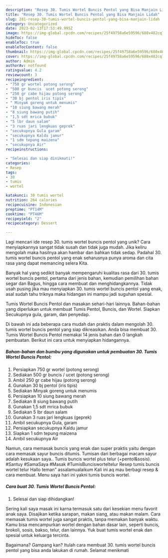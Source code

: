 ```yaml
---
description: "Resep 30. Tumis Wortel Buncis Pentol yang Bisa Manjain Lidah"
title: "Resep 30. Tumis Wortel Buncis Pentol yang Bisa Manjain Lidah"
slug: 281-resep-30-tumis-wortel-buncis-pentol-yang-bisa-manjain-lidah
category: Uncategorized
date: 2023-02-13T17:53:49.995Z
image: https://img-global.cpcdn.com/recipes/25f49758a6e59596/680x482cq70/30-tumis-wortel-buncis-pentol-foto-resep-utama.jpg
hideToc: false
enableToc: true
enableTocContent: false
thumbnail: https://img-global.cpcdn.com/recipes/25f49758a6e59596/680x482cq70/30-tumis-wortel-buncis-pentol-foto-resep-utama.jpg
cover: https://img-global.cpcdn.com/recipes/25f49758a6e59596/680x482cq70/30-tumis-wortel-buncis-pentol-foto-resep-utama.jpg
author: Admin
authorAv: notfound
ratingvalue: 4.2
reviewcount: 3
recipeingredient:
- "750 gr wortel potong serong"
- "500 gr buncis  ucet potong serong"
- "250 gr cabe hijau potong serong"
- "30 bj pentol iris tipis"
- " Minyak goreng untuk menumis"
- "10 siung bawang merah"
- "8 siung bawang putih"
- "1,5 sdt mrica bubuk"
- "5 lbr daun salam"
- "3 ruas jari lengkuas geprek"
- "secukupnya Gula garam"
- "secukupnya Kaldu jamur"
- "1 sdm tepung maizena"
- "secukupnya Air"
recipeinstructions:

- "Selesai dan siap dinikmati!"
categories:
- Resep
tags:
- 30
- tumis
- wortel

katakunci: 30 tumis wortel 
nutrition: 264 calories
recipecuisine: Indonesian
preptime: "PT14M"
cooktime: "PT46M"
recipeyield: "2"
recipecategory: Dessert

---
```





Lagi mencari ide resep 30. tumis wortel buncis pentol yang unik? Cara menyiapkannya sangat tidak susah dan tidak juga mudah. Jika keliru mengolah maka hasilnya akan hambar dan bahkan tidak sedap. Padahal 30. tumis wortel buncis pentol yang enak seharusnya punya aroma dan cita rasa yang dapat memancing selera Kita.





Banyak hal yang sedikit banyak mempengaruhi kualitas rasa dari 30. tumis wortel buncis pentol, pertama dari jenis bahan, kemudian pemilihan bahan segar dan Bagus, hingga cara membuat dan menghidangkannya. Tidak usah pusing jika mau menyiapkan 30. tumis wortel buncis pentol yang enak,      asal sudah tahu triknya maka hidangan ini mampu jadi suguhan spesial.














Tumis Wortel Buncis Pentol dan masakan sehari-hari lainnya. Bahan-bahan yang diperlukan untuk membuat Tumis Pentol, Buncis, dan Wortel. Siapkan Secukupnya gula, garam, dan penyedap.






Di bawah ini ada beberapa cara mudah dan praktis dalam mengolah 30. tumis wortel buncis pentol yang siap dikreasikan. Anda bisa membuat 30. Tumis Wortel Buncis Pentol memakai 14 jenis bahan dan 0 langkah pembuatan. Berikut ini cara untuk menyiapkan hidangannya.

<!--inarticleads1-->

##### Bahan-bahan dan bumbu yang digunakan untuk pembuatan 30. Tumis Wortel Buncis Pentol:

1. Persiapkan 750 gr wortel (potong serong)
1. Sediakan 500 gr buncis / ucet (potong serong)
1. Ambil 250 gr cabe hijau (potong serong)
1. Gunakan 30 bj pentol (iris tipis)
1. Sediakan  Minyak goreng untuk menumis
1. Persiapkan 10 siung bawang merah
1. Sediakan 8 siung bawang putih
1. Gunakan 1,5 sdt mrica bubuk
1. Sediakan 5 lbr daun salam
1. Gunakan 3 ruas jari lengkuas (geprek)
1. Ambil secukupnya Gula, garam
1. Persiapkan secukupnya Kaldu jamur
1. Siapkan 1 sdm tepung maizena
1. Ambil secukupnya Air


Namun, cara memasak buncis yang enak dan super praktis yaitu dengan cara memasak sayur buncis ditumis. Tumisan dari berbagai macam sayur adalah kesukaan saya.. Tumis buncis wortel plus telur (+pentol&amp;sosis). #Santuy #SamaSaya #Masak #TumisBuncisworteltelur Resep tumis buncis wortel telur Hallo teman&#34; assalamualaikum Kali ini aq mau berbagi resep &amp; cara membuat. Menu saya hari ini yakni tumis buncis wortel. 

<!--inarticleads2-->

##### Cara buat 30. Tumis Wortel Buncis Pentol:


1. Selesai dan siap dihidangkan!

Sering kali saya masak ini karna termasuk satu dari kesekian menu favorit anak saya. Disajikan ketika sarapan, makan siang, atau makan malam. Cara memasak tumis wortel juga sangat praktis, tanpa memakan banyak waktu. Kamu bisa mencampurkan wortel dengan bahan dasar lain, seperti buncis, brokoli, sosis, bakso, telur, dan lainnya. Yuk buat tumis wortel enak dan spesial untuk keluarga tercinta. 

Bagaimana? Gampang kan? Itulah cara membuat 30. tumis wortel buncis pentol yang bisa anda lakukan di rumah. Selamat menikmati
